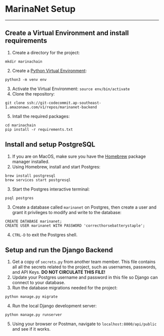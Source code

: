 # MarinaNet Setup
___

## Create a Virtual Environment and install requirements
1. Create a directory for the project:
```
mkdir marinachain
```
2. Create a [Python Virtual Environment](https://docs.python.org/3/library/venv.html):
```
python3 -m venv env
```
3. Activate the Virtual Environment:
```source env/bin/activate```
4. Clone the repository:
```
git clone ssh://git-codecommit.ap-southeast-1.amazonaws.com/v1/repos/marinanet-backend
```
5. Intall the required packages:
```
cd marinachain
pip install -r requirements.txt
```

## Install and setup PostgreSQL
1. If you are on MacOS, make sure you have the [Homebrew](https://brew.sh/) package manager installed.
2. Using Homebrew, install and start Postgres:
```
brew install postgresql
brew services start postgresql
```
3. Start the Postgres interactive terminal:
```
psql postgres
```
3. Create a database called `marinanet` on Postgres, then create a user and grant it privileges to modify and write to the database:
```
CREATE DATABASE marinanet;
CREATE USER marinanet WITH PASSWORD 'correcthorsebatterystaple';
```
4. `CTRL-D` to exit the Postgres shell.

## Setup and run the Django Backend
1. Get a copy of `secrets.py` from another team member. This file contains all all the secrets related to the project, such as usernames, passwords, and API Keys. **DO NOT CIRCULATE THIS FILE!**
2. Update your Postgres username and password in this file so Django can connect to your database.
3. Run the database migrations needed for the project:
```
python manage.py migrate
```
4. Run the local Django development server:
```
python manage.py runserver
```
5. Using your browser or Postman, navigate to `localhost:8000/api/public` and see if it works.